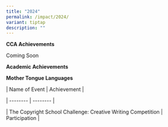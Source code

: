 ```yaml
---
title: "2024"
permalink: /impact/2024/
variant: tiptap
description: ""
---
```

<p><strong>CCA Achievements</strong>
</p>
<p>Coming Soon</p>
<p></p>
<p><strong>Academic Achievements</strong>
</p>
<p></p>
<p><strong>Mother Tongue  Languages</strong>
</p>
<p>| Name of Event | Achievement |</p>
<p>| -------- | -------- |</p>
<p>| The Copyright School Challenge: Creative Writing Competition | Participation
|</p>